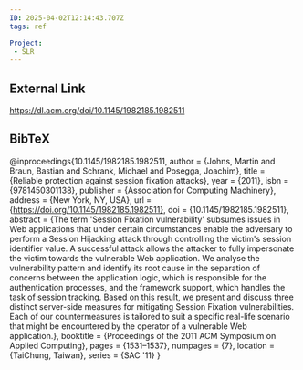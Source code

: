 ```yaml
---
ID: 2025-04-02T12:14:43.707Z
tags: ref

Project:
 - SLR
---
```

## External Link

https://dl.acm.org/doi/10.1145/1982185.1982511

## BibTeX

@inproceedings{10.1145/1982185.1982511, author = {Johns, Martin and Braun, Bastian and Schrank, Michael and Posegga, Joachim}, title = {Reliable protection against session fixation attacks}, year = {2011}, isbn = {9781450301138}, publisher = {Association for Computing Machinery}, address = {New York, NY, USA}, url = {https://doi.org/10.1145/1982185.1982511}, doi = {10.1145/1982185.1982511}, abstract = {The term 'Session Fixation vulnerability' subsumes issues in Web applications that under certain circumstances enable the adversary to perform a Session Hijacking attack through controlling the victim's session identifier value. A successful attack allows the attacker to fully impersonate the victim towards the vulnerable Web application. We analyse the vulnerability pattern and identify its root cause in the separation of concerns between the application logic, which is responsible for the authentication processes, and the framework support, which handles the task of session tracking. Based on this result, we present and discuss three distinct server-side measures for mitigating Session Fixation vulnerabilities. Each of our countermeasures is tailored to suit a specific real-life scenario that might be encountered by the operator of a vulnerable Web application.}, booktitle = {Proceedings of the 2011 ACM Symposium on Applied Computing}, pages = {1531–1537}, numpages = {7}, location = {TaiChung, Taiwan}, series = {SAC '11} }
